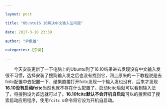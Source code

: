 ```yaml
---

layout: post

title: "Ubuntu16.10解决中文输入法问题"

date: 2017-3-10 23:39

author: "尹傲雄"

categories: [杂类]

---
```

　　今天安装更新了一下电脑上的Ubuntu到了16.10结果进去发现没有中文输入发很不习惯，选择安装了搜狗输入发之后也没有找到它，网上原来的一下教程说是去fcitc配置中去配置一下，结果直接打开fcitc发现一个输入发也没有，后来才发现**16.10没有启动fcitc**当然也就不存在什么配置了。启动fcitc后就可以看到输入法了，将搜狗设为首选就可以了。**16.10fcitc默认不会开机自启动**可以的搜索框了搜索启动应用程序，使用`fcitc &`命令将它设为开机自启动。
